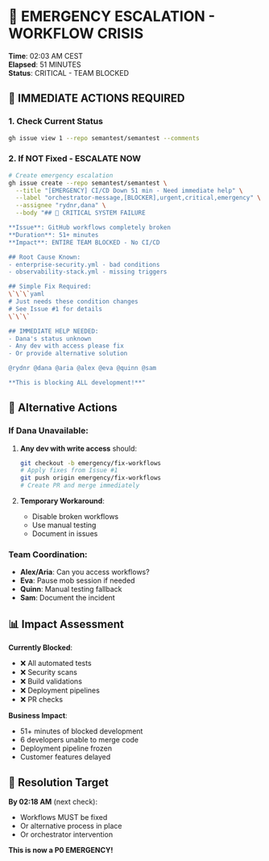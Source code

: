 # 🚨 EMERGENCY ESCALATION - WORKFLOW CRISIS

**Time**: 02:03 AM CEST  
**Elapsed**: 51 MINUTES  
**Status**: CRITICAL - TEAM BLOCKED  

## 🔴 IMMEDIATE ACTIONS REQUIRED

### 1. Check Current Status
```bash
gh issue view 1 --repo semantest/semantest --comments
```

### 2. If NOT Fixed - ESCALATE NOW
```bash
# Create emergency escalation
gh issue create --repo semantest/semantest \
  --title "[EMERGENCY] CI/CD Down 51 min - Need immediate help" \
  --label "orchestrator-message,[BLOCKER],urgent,critical,emergency" \
  --assignee "rydnr,dana" \
  --body "## 🚨 CRITICAL SYSTEM FAILURE

**Issue**: GitHub workflows completely broken
**Duration**: 51+ minutes
**Impact**: ENTIRE TEAM BLOCKED - No CI/CD

## Root Cause Known:
- enterprise-security.yml - bad conditions
- observability-stack.yml - missing triggers

## Simple Fix Required:
\`\`\`yaml
# Just needs these condition changes
# See Issue #1 for details
\`\`\`

## IMMEDIATE HELP NEEDED:
- Dana's status unknown
- Any dev with access please fix
- Or provide alternative solution

@rydnr @dana @aria @alex @eva @quinn @sam

**This is blocking ALL development!**"
```

## 🔧 Alternative Actions

### If Dana Unavailable:
1. **Any dev with write access** should:
   ```bash
   git checkout -b emergency/fix-workflows
   # Apply fixes from Issue #1
   git push origin emergency/fix-workflows
   # Create PR and merge immediately
   ```

2. **Temporary Workaround**:
   - Disable broken workflows
   - Use manual testing
   - Document in issues

### Team Coordination:
- **Alex/Aria**: Can you access workflows?
- **Eva**: Pause mob session if needed
- **Quinn**: Manual testing fallback
- **Sam**: Document the incident

## 📊 Impact Assessment

**Currently Blocked**:
- ❌ All automated tests
- ❌ Security scans  
- ❌ Build validations
- ❌ Deployment pipelines
- ❌ PR checks

**Business Impact**:
- 51+ minutes of blocked development
- 6 developers unable to merge code
- Deployment pipeline frozen
- Customer features delayed

## 🎯 Resolution Target

**By 02:18 AM** (next check):
- Workflows MUST be fixed
- Or alternative process in place
- Or orchestrator intervention

**This is now a P0 EMERGENCY!**
